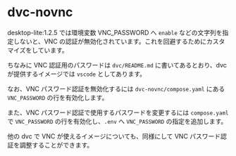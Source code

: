 # dvc-novnc

desktop-lite:1.2.5 では環境変数 VNC_PASSWORD へ `enable` などの文字列を指定しないと、VNC の認証が無効化されています。これを回避するためにカスタマイズをしています。

ちなみに VNC 認証用のパスワードは `dvc/README.md` に書いてあるとおり、dvc が提供するイメージでは `vscode` としてあります。

なお、VNC パスワード認証を無効化するには `dvc-novnc/compose.yaml` にある `VNC_PASSWORD` の行を有効化します。

また、VNC パスワード認証で使用するパスワードを変更するには `compose.yaml` で `VNC_PASSWORD` の行を有効化し、`.env` へ `VNC_PASSWORD` の指定を追加します。

他の dvc で VNC が使えるイメージについても、同様にして VNC パスワード認証を調整することができます。
